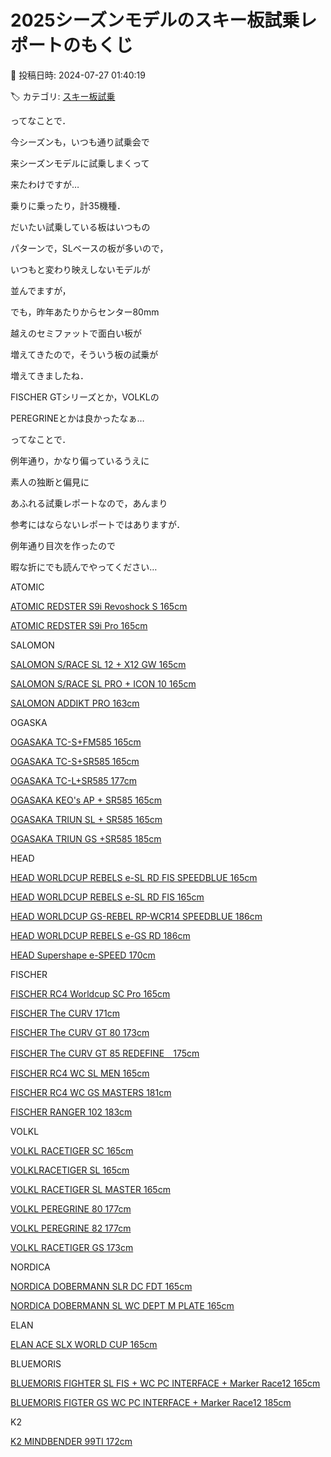 # 2025シーズンモデルのスキー板試乗レポートのもくじ

📅 投稿日時: 2024-07-27 01:40:19

🏷️ カテゴリ: [スキー板試乗](c0bd8048615710cee890e403a36cc9a2b.md)

ってなことで．


今シーズンも，いつも通り試乗会で


来シーズンモデルに試乗しまくって


来たわけですが…


乗りに乗ったり，計35機種．





だいたい試乗している板はいつもの


パターンで，SLベースの板が多いので，


いつもと変わり映えしないモデルが


並んでますが，





でも，昨年あたりからセンター80mm


越えのセミファットで面白い板が


増えてきたので，そういう板の試乗が


増えてきましたね．


FISCHER GTシリーズとか，VOLKLの


PEREGRINEとかは良かったなぁ…





ってなことで．


例年通り，かなり偏っているうえに


素人の独断と偏見に


あふれる試乗レポートなので，あんまり


参考にはならないレポートではありますが．


例年通り目次を作ったので


暇な折にでも読んでやってください…





ATOMIC


[ATOMIC REDSTER S9i Revoshock S 165cm](e86f01a3da5dd0a1639cadf0465a4963f.md)


[ATOMIC REDSTER S9i Pro 165cm](ef746ecfc860c46d817807ba4080137d5.md)





SALOMON


[SALOMON S/RACE SL 12 + X12 GW 165cm](e718e80e7fbfc20d6c703a3cdb711d9ab.md)


[SALOMON S/RACE SL PRO + ICON 10 165cm](ef53752c13c48af624601e957c3e7ec3d.md)


[SALOMON ADDIKT PRO 163cm](e1c7cd098543568fb71e5ae1449d75110.md)





OGASKA


[OGASAKA TC-S+FM585 165cm](e761e9c90bbc7352e4c28fea6d9dbaa8b.md)


[OGASAKA TC-S+SR585 165cm](e8322283db152ed668b7f619df19742ee.md)


[OGASAKA TC-L+SR585 177cm](e7593d8da0534fec4fd4c74c80ed14be9.md)


[OGASAKA KEO's AP + SR585 165cm](e08ac8c8d6c5669f3be5819e2853da19a.md)


[OGASAKA TRIUN SL + SR585 165cm](e6a15222f7853ff45c06d1f752b531f58.md)


[OGASAKA TRIUN GS +SR585 185cm](e505e9c06c8245e787876c83447b6851b.md)





HEAD


[HEAD WORLDCUP REBELS e-SL RD FIS SPEEDBLUE 165cm](e1a5736c5abadec185c3b641cd0fcb205.md)


[HEAD WORLDCUP REBELS e-SL RD FIS 165cm](ef69b2c7fa4e2b9762fd27cbac6897045.md)


[HEAD WORLDCUP GS-REBEL RP-WCR14 SPEEDBLUE 186cm](e66f1c1d337711a53d91c03fc06005b97.md)


[HEAD WORLDCUP REBELS e-GS RD 186cm](e28691e91c19dff0fcfef0e7d67310d30.md)


[HEAD Supershape e-SPEED 170cm](ec9af38d48931482e413ed099bcfac0d8.md)





FISCHER


[FISCHER RC4 Worldcup SC Pro 165cm](ea144c31846ced61ada722c7a59796882.md)


[FISCHER The CURV 171cm](e48f4a6b76c0e0f47f419141800c81a2c.md)


[FISCHER The CURV GT 80 173cm](e1e34992c6176e522647ae2b0875e59d8.md)


[FISCHER The CURV GT 85 REDEFINE　175cm](e168a26b5a794231e4b45a550a872cef6.md)


[FISCHER RC4 WC SL MEN 165cm](ef962e3c5201de1b2d67fbe2ef4a9877d.md)


[FISCHER RC4 WC GS MASTERS 181cm](ec182fb1c73ebcea1ad2031012bd72bde.md)


[FISCHER RANGER 102 183cm](e545e662418f585a60b7e98905bba1c40.md)





VOLKL


[VOLKL RACETIGER SC 165cm](ee89762840cf2d5ce3e7da70cc3093e4c.md)


[VOLKLRACETIGER SL 165cm](e1084c53ab57034b817569ea2783a295f.md)


[VOLKL RACETIGER SL MASTER 165cm](ed534e16bdbb22545a6aafe98241f5bb3.md)


[VOLKL PEREGRINE 80 177cm](eaebdfe97aabc58b5a7283dbbc20e9193.md)


[VOLKL PEREGRINE 82 177cm](ec47f85c1c7783c522132d9b2da602343.md)


[VOLKL RACETIGER GS 173cm](ed534e16bdbb22545a6aafe98241f5bb3.md)





NORDICA


[NORDICA DOBERMANN SLR DC FDT 165cm](e49eadfff7e18c7c0d6fedb2a315f35bc.md)


[NORDICA DOBERMANN SL WC DEPT M PLATE 165cm](e720a95fb8d5adafa1cd5d0c95cbdfa2e.md)





ELAN


[ELAN ACE SLX WORLD CUP 165cm](e11e7d3d8df80ad658b9a8b82c9417a7e.md)





BLUEMORIS


[BLUEMORIS FIGHTER SL FIS + WC PC INTERFACE + Marker Race12 165cm](efd671ce3c6ccca4afa5e5ad094bcb1b1.md)


[BLUEMORIS FIGTER GS WC PC INTERFACE + Marker Race12 185cm](e158ff15ece6f5a208587ed4c2ede6f92.md)





K2


[K2 MINDBENDER 99TI 172cm](e57e0845df46fb1d28bbc9c754268c332.md)
